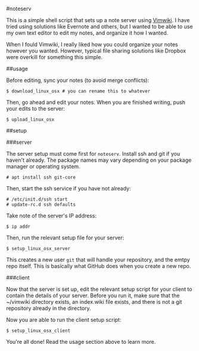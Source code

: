 #noteserv

This is a simple shell script that sets up a note server using
[Vimwiki](https://github.com/vimwiki/vimwiki). I have tried using solutions
like Evernote and others, but I wanted to be able to use my own text editor to
edit my notes, and organize it how I wanted.

When I fould Vimwiki, I really liked how you could organize your notes however
you wanted. However, typical file sharing solutions like Dropbox were overkill
for something this simple.

##usage

Before editing, sync your notes (to avoid merge conflicts):

```
$ download_linux_osx # you can rename this to whatever
```

Then, go ahead and edit your notes. When you are finished writing, push your
edits to the server:

```
$ upload_linux_osx
```

##setup

###server

The server setup must come first for `noteserv`. Install ssh and git if you
haven't already. The package names may vary depending on your package manager
or operating system.

```
# apt install ssh git-core
```

Then, start the ssh service if you have not already:

```
# /etc/init.d/ssh start
# update-rc.d ssh defaults
```

Take note of the server's IP address:

```
$ ip addr
```

Then, run the relevant setup file for your server:

```
$ setup_linux_osx_server
```

This creates a new user `git` that will handle your repository, and the emtpy
repo itself. This is basically what GitHub does when you create a new repo.

###client

Now that the server is set up, edit the relevant setup script for your client
to contain the details of your server. Before you run it, make sure that the
~/vimwiki directory exists, an index.wiki file exists, and there is not a git
repository already in the directory.

Now you are able to run the client setup script:

```
$ setup_linux_osx_client
```

You're all done! Read the usage section above to learn more.
